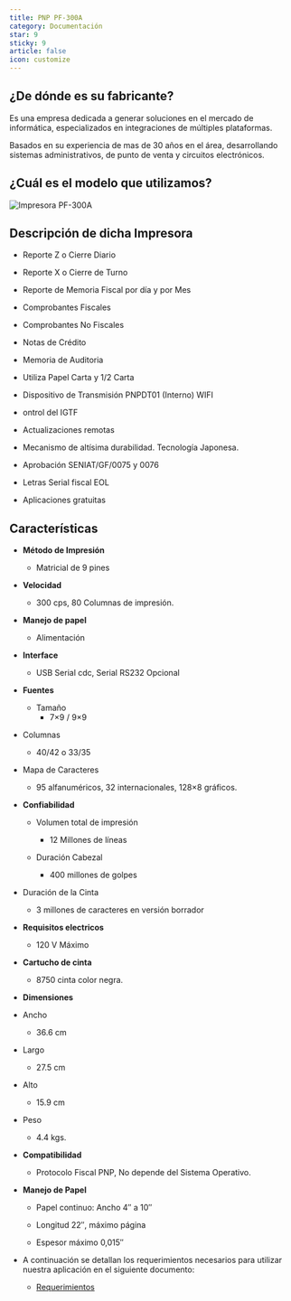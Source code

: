 ```yaml
---
title: PNP PF-300A 
category: Documentación
star: 9
sticky: 9
article: false
icon: customize
---
```



## ¿De dónde es su fabricante?

Es una empresa dedicada a generar soluciones en el mercado de informática, especializados en integraciones de múltiples plataformas.

Basados en su experiencia de mas de 30 años en el área, desarrollando sistemas administrativos, de punto de venta y circuitos electrónicos.

## ¿Cuál es el modelo que utilizamos?

![Impresora PF-300A](/assets/img/docs/fiscal-printer/pnp-pf-300a.png)

## Descripción de dicha Impresora

- Reporte Z o Cierre Diario

- Reporte X o Cierre de Turno

- Reporte de Memoria Fiscal por día y por Mes

- Comprobantes Fiscales

- Comprobantes No Fiscales

- Notas de Crédito

- Memoria de Auditoria

- Utiliza Papel Carta y 1/2 Carta

- Dispositivo de Transmisión PNPDT01 (Interno) WIFI

- ontrol del IGTF

- Actualizaciones remotas

- Mecanismo de altísima durabilidad. Tecnología Japonesa.

- Aprobación SENIAT/GF/0075 y 0076

- Letras Serial fiscal EOL

- Aplicaciones gratuitas

## Características

- **Método de Impresión**

  - Matricial de 9 pines

- **Velocidad**
  - 300 cps, 80 Columnas de impresión.

- **Manejo de papel**
  
  - Alimentación

- **Interface**
  
  - USB Serial cdc, Serial RS232 Opcional

- **Fuentes**

  - Tamaño
    - 7×9 / 9×9

- Columnas

  - 40/42 o 33/35

- Mapa de Caracteres

  - 95 alfanuméricos, 32 internacionales, 128×8 gráficos.

- **Confiabilidad**

  - Volumen total de impresión

    - 12 Millones de líneas

  - Duración Cabezal

    - 400 millones de golpes

- Duración de la Cinta

  - 3 millones de caracteres en versión borrador

- **Requisitos electricos**
  - 120 V Máximo

- **Cartucho de cinta**
  - 8750 cinta color negra.

- **Dimensiones**

- Ancho
  - 36.6 cm

- Largo
  - 27.5 cm

- Alto
  - 15.9 cm

- Peso
  - 4.4 kgs.

- **Compatibilidad**
  - Protocolo Fiscal PNP, No depende del Sistema Operativo.

- **Manejo de Papel**

  - Papel continuo: Ancho 4″ a 10″

  - Longitud 22″, máximo página

  - Espesor máximo 0,015″

- A continuación se detallan los requerimientos necesarios para utilizar nuestra aplicación en el siguiente documento:

  - [Requerimientos](./requeriments.md)